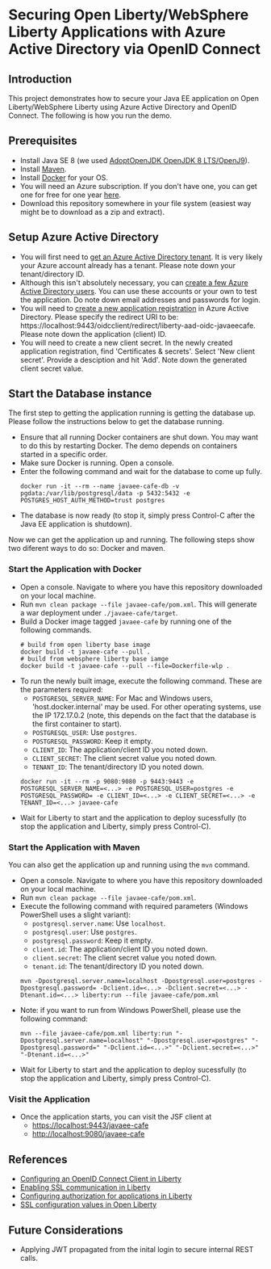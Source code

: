 # Securing Open Liberty/WebSphere Liberty Applications with Azure Active Directory via OpenID Connect

## Introduction
This project demonstrates how to secure your Java EE application on Open Liberty/WebSphere Liberty using Azure Active Directory and OpenID Connect. The following is how you run the demo.

## Prerequisites
* Install Java SE 8 (we used [AdoptOpenJDK OpenJDK 8 LTS/OpenJ9](https://adoptopenjdk.net)).
* Install [Maven](https://maven.apache.org/download.cgi).
* Install [Docker](https://docs.docker.com/get-docker/) for your OS.
* You will need an Azure subscription. If you don't have one, you can get one for free for one year [here](https://azure.microsoft.com/en-us/free).
* Download this repository somewhere in your file system (easiest way might be to download as a zip and extract).

## Setup Azure Active Directory
* You will first need to [get an Azure Active Directory tenant](https://docs.microsoft.com/en-us/azure/active-directory/develop/quickstart-create-new-tenant). It is very likely your Azure account already has a tenant. Please note down your tenant/directory ID.
* Although this isn't absolutely necessary, you can [create a few Azure Active Directory users](https://docs.microsoft.com/en-us/azure/active-directory/fundamentals/add-users-azure-active-directory). You can use these accounts or your own to test the application. Do note down email addresses and passwords for login.
* You will need to [create a new application registration](https://docs.microsoft.com/en-us/azure/active-directory/develop/quickstart-register-app) in Azure Active Directory. Please specify the redirect URI to be: https://localhost:9443/oidcclient/redirect/liberty-aad-oidc-javaeecafe. Please note down the application (client) ID.
* You will need to create a new client secret. In the newly created application registration, find 'Certificates & secrets'. Select 'New client secret'. Provide a desciption and hit 'Add'. Note down the generated client secret value.

## Start the Database instance
The first step to getting the application running is getting the database up. Please follow the instructions below to get the database running.
* Ensure that all running Docker containers are shut down. You may want to do this by restarting Docker. The demo depends on containers started in a specific order.
* Make sure Docker is running. Open a console.
* Enter the following command and wait for the database to come up fully.
  ```
  docker run -it --rm --name javaee-cafe-db -v pgdata:/var/lib/postgresql/data -p 5432:5432 -e POSTGRES_HOST_AUTH_METHOD=trust postgres
  ```
* The database is now ready (to stop it, simply press Control-C after the Java EE application is shutdown).

Now we can get the application up and running.  The following steps show two diferent ways to do so: Docker and maven.

### Start the Application with Docker

* Open a console. Navigate to where you have this repository downloaded on your local machine.
* Run `mvn clean package --file javaee-cafe/pom.xml`. This will generate a war deployment under `./javaee-cafe/target`.
* Build a Docker image tagged `javaee-cafe` by running one of the following commands.
  ```
  # build from open liberty base image
  docker build -t javaee-cafe --pull .
  # build from websphere liberty base iamge
  docker build -t javaee-cafe --pull --file=Dockerfile-wlp .
  ```
* To run the newly built image, execute the following command. These are the parameters required:
  * `POSTGRESQL_SERVER_NAME`: For Mac and Windows users, 'host.docker.internal' may be used. For other operating systems, use the IP 172.17.0.2 (note, this depends on the fact that the database is the first container to start).
  * `POSTGRESQL_USER`: Use `postgres`.
  * `POSTGRESQL_PASSWORD`: Keep it empty.
  * `CLIENT_ID`: The application/client ID you noted down.
  * `CLIENT_SECRET`: The client secret value you noted down.
  * `TENANT_ID`: The tenant/directory ID you noted down.
  ```
  docker run -it --rm -p 9080:9080 -p 9443:9443 -e POSTGRESQL_SERVER_NAME=<...> -e POSTGRESQL_USER=postgres -e POSTGRESQL_PASSWORD= -e CLIENT_ID=<...> -e CLIENT_SECRET=<...> -e TENANT_ID=<...> javaee-cafe
  ```
* Wait for Liberty to start and the application to deploy sucessfully (to stop the application and Liberty, simply press Control-C).

### Start the Application with Maven
You can also get the application up and running using the `mvn` command.
* Open a console. Navigate to where you have this repository downloaded on your local machine.
* Run `mvn clean package --file javaee-cafe/pom.xml`.
* Execute the following command with required parameters (Windows PowerShell uses a slight variant):
  * `postgresql.server.name`: Use `localhost`.
  * `postgresql.user`: Use `postgres`.
  * `postgresql.password`: Keep it empty.
  * `client.id`: The application/client ID you noted down.
  * `client.secret`: The client secret value you noted down.
  * `tenant.id`: The tenant/directory ID you noted down.
  ```
  mvn -Dpostgresql.server.name=localhost -Dpostgresql.user=postgres -Dpostgresql.password= -Dclient.id=<...> -Dclient.secret=<...> -Dtenant.id=<...> liberty:run --file javaee-cafe/pom.xml
  ```
* Note: if you want to run from Windows PowerShell, please use the following command:
  ```
  mvn --file javaee-cafe/pom.xml liberty:run "-Dpostgresql.server.name=localhost" "-Dpostgresql.user=postgres" "-Dpostgresql.password=" "-Dclient.id=<...>" "-Dclient.secret=<...>" "-Dtenant.id=<...>" 
  ```
* Wait for Liberty to start and the application to deploy sucessfully (to stop the application and Liberty, simply press Control-C).

### Visit the Application
* Once the application starts, you can visit the JSF client at
  * [https://localhost:9443/javaee-cafe](https://localhost:9443/javaee-cafe)
  * [http://localhost:9080/javaee-cafe](http://localhost:9080/javaee-cafe)

## References
* [Configuring an OpenID Connect Client in Liberty](https://www.ibm.com/support/knowledgecenter/SSEQTP_liberty/com.ibm.websphere.wlp.doc/ae/twlp_config_oidc_rp.html)
* [Enabling SSL communication in Liberty](https://www.ibm.com/support/knowledgecenter/SSEQTP_liberty/com.ibm.websphere.wlp.doc/ae/twlp_sec_ssl.html)
* [Configuring authorization for applications in Liberty](https://www.ibm.com/support/knowledgecenter/SSEQTP_liberty/com.ibm.websphere.wlp.doc/ae/twlp_sec_rolebased.html)
* [SSL configuration values in Open Liberty](https://openliberty.io/docs/ref/config/#ssl.html)

## Future Considerations
* Applying JWT propagated from the inital login to secure internal REST calls.
